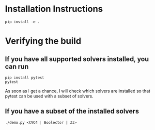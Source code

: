 # Installation Instructions

```
pip install -e .
```

# Verifying the build
## If you have all supported solvers installed, you can run
```
pip install pytest
pytest
```
As soon as I get a chance, I will check which solvers are installed so that pytest can be used with a subset of solvers.

## If you have a subset of the installed solvers
```
./demo.py <CVC4 | Boolector | Z3>
```